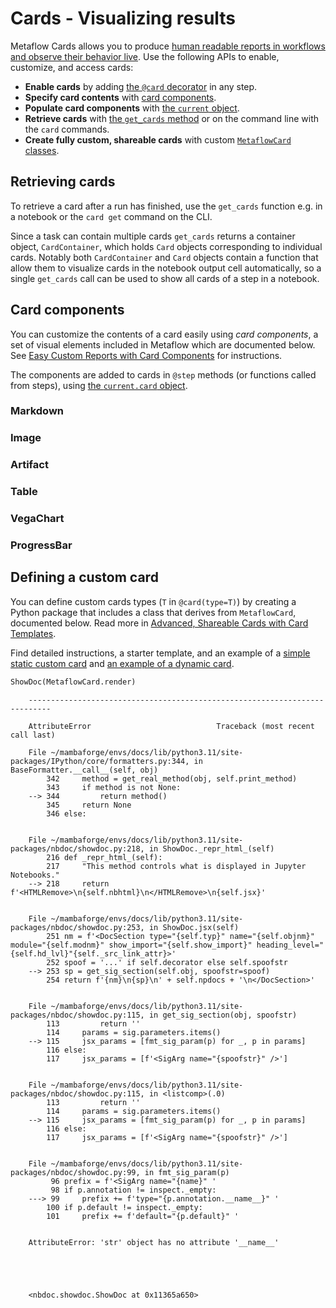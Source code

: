 # Cards - Visualizing results

<!-- WARNING: THIS FILE WAS AUTOGENERATED! DO NOT EDIT! Instead, edit the notebook w/the location & name as this file. -->

Metaflow Cards allows you to produce [human readable reports in workflows and observe their behavior live](/metaflow/visualizing-results). Use the following APIs to enable, customize, and access cards:

 - **Enable cards** by adding [the `@card` decorator](/api/step-decorators/card) in any step.
 - **Specify card contents** with [card components](#card-components).
 - **Populate card components** with [the `current` object](/api/current#card).
 - **Retrieve cards** with [the `get_cards` method](#retrieving-cards) or on the command line with the `card` commands.
 - **Create fully custom, shareable cards** with custom [`MetaflowCard` classes](#defining-a-custom-card).

## Retrieving cards

To retrieve a card after a run has finished, use the `get_cards` function e.g. in a notebook or the `card get` command on the CLI.

Since a task can contain multiple cards `get_cards` returns a container object, `CardContainer`, which holds `Card` objects corresponding to individual cards. Notably both `CardContainer` and `Card` objects contain a function that allow them to visualize cards in the notebook output cell automatically, so a single `get_cards` call can be used to show all cards of a step in a notebook.


<DocSection type="function" name="get_cards" module="metaflow.cards" show_import="True" heading_level="3" link="https://github.com/Netflix/metaflow/tree/master/metaflow/plugins/cards/card_client.py#L224">
<SigArgSection>
<SigArg name="task" type="Union" /><SigArg name="id" type="Optional" default="None" /><SigArg name="type" type="Optional" default="None" /><SigArg name="follow_resumed" type="bool" default="True" />
</SigArgSection>
<Description summary="Get cards related to a `Task`." extended_summary="Note that `get_cards` resolves the cards contained by the task, but it doesn't actually\nretrieve them from the datastore. Actual card contents are retrieved lazily either when\nthe card is rendered in a notebook to when you call `Card.get`. This means that\n`get_cards` is a fast call even when individual cards contain a lot of data." />
<ParamSection name="Parameters">
	<Parameter name="task" type="Union[str, `Task`]" desc="A `Task` object or pathspec `{flow_name}/{run_id}/{step_name}/{task_id}` that\nuniquely identifies a task." />
	<Parameter name="id" type="str, optional, default None" desc="The ID of card to retrieve if multiple cards are present." />
	<Parameter name="type" type="str, optional, default None" desc="The type of card to retrieve if multiple cards are present." />
	<Parameter name="follow_resumed" type="bool, default True" desc="If the task has been resumed, then setting this flag will resolve the card for\nthe origin task." />
</ParamSection>
<ParamSection name="Returns">
	<Parameter type="CardContainer" desc="A list-like object that holds `Card` objects." />
</ParamSection>
</DocSection>



<DocSection type="class" name="CardContainer" module="metaflow.cards" show_import="False" heading_level="3" link="https://github.com/Netflix/metaflow/tree/master/metaflow/plugins/cards/card_client.py#L145">
<SigArgSection>
<SigArg name="" />
</SigArgSection>
<Description summary="`CardContainer` is an immutable list-like object, returned by `get_cards`,\nwhich contains individual `Card`s." extended_summary="Notably, `CardContainer` contains a special\n`_repr_html_` function which renders cards automatically in an output\ncell of a notebook.\n\nThe following operations are supported:\n```\ncards = get_cards(MyTask)\n\n# retrieve by index\nfirst_card = cards[0]\n\n# check length\nif len(cards) > 1:\n    print('many cards present!')\n\n# iteration\nlist_of_cards = list(cards)\n```" />

</DocSection>



<DocSection type="class" name="Card" module="metaflow.cards" show_import="False" heading_level="3" link="https://github.com/Netflix/metaflow/tree/master/metaflow/plugins/cards/card_client.py#L22">
<SigArgSection>
<SigArg name="" />
</SigArgSection>
<Description summary="`Card` represents an individual Metaflow Card, a single HTML file, produced by\nthe card `@card` decorator. `Card`s are contained by `CardContainer`, returned by\n`get_cards`." extended_summary="Note that the contents of the card, an HTML file, is retrieved lazily when you call\n`Card.get` for the first time or when the card is rendered in a notebook." />

</DocSection>



<DocSection type="method" name="Card.get" module="metaflow.cards" show_import="False" heading_level="4" link="https://github.com/Netflix/metaflow/tree/master/metaflow/plugins/cards/card_client.py#L72">
<SigArgSection>
<SigArg name="self" />
</SigArgSection>
<Description summary="Retrieves the HTML contents of the card from the\nMetaflow datastore." />
<ParamSection name="Returns">
	<Parameter type="str" desc="HTML contents of the card." />
</ParamSection>
</DocSection>



<DocSection type="method" name="Card.view" module="metaflow.cards" show_import="False" heading_level="4" link="https://github.com/Netflix/metaflow/tree/master/metaflow/plugins/cards/card_client.py#L115">
<SigArgSection>
<SigArg name="self" />
</SigArgSection>
<Description summary="Opens the card in a local web browser." extended_summary="This call uses Python's built-in [`webbrowser`](https://docs.python.org/3/library/webbrowser.html)\nmodule to open the card." />

</DocSection>


## Card components

You can customize the contents of a card easily using *card components*, a set of visual elements included in Metaflow which are documented below. See [Easy Custom Reports with Card Components](/metaflow/visualizing-results/easy-custom-reports-with-card-components) for instructions.

The components are added to cards in `@step` methods (or functions called from steps), using [the `current.card` object](/api/current#card).

### Markdown


<DocSection type="class" name="Markdown" module="metaflow.cards" show_import="True" heading_level="3" link="https://github.com/Netflix/metaflow/tree/master/metaflow/plugins/cards/card_modules/components.py#L659">
<SigArgSection>
<SigArg name="text" default="None" />
</SigArgSection>
<Description summary="A block of text formatted in Markdown." extended_summary="Example:\n```\ncurrent.card.append(\n    Markdown(&#34;# This is a header appended from `@step` code&#34;)\n)\n```" />
<ParamSection name="Parameters">
	<Parameter name="text" type="str" desc="Text formatted in Markdown." />
</ParamSection>
</DocSection>



<DocSection type="method" name="Markdown.update" module="metaflow.cards" show_import="False" heading_level="4" link="https://github.com/Netflix/metaflow/tree/master/metaflow/plugins/cards/card_modules/components.py#L678">
<SigArgSection>
<SigArg name="self" /><SigArg name="text" default="None" />
</SigArgSection>
<Description summary="#FIXME document" />

</DocSection>


### Image


<DocSection type="class" name="Image" module="metaflow.cards" show_import="True" heading_level="3" link="https://github.com/Netflix/metaflow/tree/master/metaflow/plugins/cards/card_modules/components.py#L247">
<SigArgSection>
<SigArg name="src" default="None" /><SigArg name="label" default="None" /><SigArg name="disable_updates" type="bool" default="True" />
</SigArgSection>
<Description summary="An image." extended_summary="`Images can be created directly from PNG/JPG/GIF `bytes`, `PIL.Image`s,\nor Matplotlib figures. Note that the image data is embedded in the card,\nso no external files are required to show the image.\n\nExample: Create an `Image` from bytes:\n```\ncurrent.card.append(\n    Image(\n        requests.get(&#34;https://www.gif-vif.com/hacker-cat.gif&#34;).content,\n        &#34;Image From Bytes&#34;\n    )\n)\n```\n\nExample: Create an `Image` from a Matplotlib figure\n```\nimport pandas as pd\nimport numpy as np\ncurrent.card.append(\n    Image.from_matplotlib(\n        pandas.DataFrame(\n            np.random.randint(0, 100, size=(15, 4)),\n            columns=list(&#34;ABCD&#34;),\n        ).plot()\n    )\n)\n```\n\nExample: Create an `Image` from a [PIL](https://pillow.readthedocs.io/) Image\n```\nfrom PIL import Image as PILImage\ncurrent.card.append(\n    Image.from_pil_image(\n        PILImage.fromarray(np.random.randn(1024, 768), &#34;RGB&#34;),\n        &#34;From PIL Image&#34;\n    )\n)\n```" />
<ParamSection name="Parameters">
	<Parameter name="src" type="bytes" desc="The image data in `bytes`." />
	<Parameter name="label" type="str" desc="Optional label for the image." />
</ParamSection>
<ParamSection name="Attributes">
	<Parameter name="component_id" />
</ParamSection>
</DocSection>



<DocSection type="method" name="Image.from_matplotlib" module="metaflow.cards" show_import="False" heading_level="4" link="https://github.com/Netflix/metaflow/tree/master/metaflow/plugins/cards/card_modules/components.py#L553">
<SigArgSection>
<SigArg name="plot" /><SigArg name="label" type="Optional" default="None" /><SigArg name="disable_updates" type="bool" default="False" />
</SigArgSection>
<Description summary="Create an `Image` from a Matplotlib plot." />
<ParamSection name="Parameters">
	<Parameter name="plot" type="matplotlib.figure.Figure or matplotlib.axes.Axes or matplotlib.axes._subplots.AxesSubplot" desc="a PIL axes (plot) object." />
	<Parameter name="label" type="str, optional" desc="Optional label for the image." />
</ParamSection>
</DocSection>



<DocSection type="method" name="Image.from_pil_image" module="metaflow.cards" show_import="False" heading_level="4" link="https://github.com/Netflix/metaflow/tree/master/metaflow/plugins/cards/card_modules/components.py#L519">
<SigArgSection>
<SigArg name="pilimage" /><SigArg name="label" type="Optional" default="None" /><SigArg name="disable_updates" type="bool" default="False" />
</SigArgSection>
<Description summary="Create an `Image` from a PIL image." />
<ParamSection name="Parameters">
	<Parameter name="pilimage" type="PIL.Image" desc="a PIL image object." />
	<Parameter name="label" type="str, optional" desc="Optional label for the image." />
</ParamSection>
</DocSection>


### Artifact


<DocSection type="class" name="Artifact" module="metaflow.cards" show_import="True" heading_level="3" link="https://github.com/Netflix/metaflow/tree/master/metaflow/plugins/cards/card_modules/components.py#L63">
<SigArgSection>
<SigArg name="artifact" type="Any" /><SigArg name="name" type="Optional" default="None" /><SigArg name="compressed" type="bool" default="True" />
</SigArgSection>
<Description summary="A pretty-printed version of any Python object." extended_summary="Large objects are truncated using Python's built-in [`reprlib`](https://docs.python.org/3/library/reprlib.html).\n\nExample:\n```\nfrom datetime import datetime\ncurrent.card.append(Artifact({'now': datetime.utcnow()}))\n```" />
<ParamSection name="Parameters">
	<Parameter name="artifact" type="object" desc="Any Python object." />
	<Parameter name="name" type="str, optional" desc="Optional label for the object." />
	<Parameter name="compressed" type="bool, default: True" desc="Use a truncated representation." />
</ParamSection>
</DocSection>


### Table


<DocSection type="class" name="Table" module="metaflow.cards" show_import="True" heading_level="3" link="https://github.com/Netflix/metaflow/tree/master/metaflow/plugins/cards/card_modules/components.py#L109">
<SigArgSection>
<SigArg name="data" type="Optional" default="None" /><SigArg name="headers" type="Optional" default="None" /><SigArg name="disable_updates" type="bool" default="False" />
</SigArgSection>
<Description summary="A table." extended_summary="The contents of the table can be text or numerical data, a Pandas dataframe,\nor other card components: `Artifact`, `Image`, `Markdown` objects.\n\nExample: Text and artifacts\n```\nfrom metaflow.cards import Table, Artifact\ncurrent.card.append(\n    Table([\n        ['first row', Artifact({'a': 2})],\n        ['second row', Artifact(3)]\n    ])\n)\n```\n\nExample: Table from a Pandas dataframe\n```\nfrom metaflow.cards import Table\nimport pandas as pd\nimport numpy as np\ncurrent.card.append(\n    Table.from_dataframe(\n        pd.DataFrame(\n            np.random.randint(0, 100, size=(15, 4)),\n            columns=list(&#34;ABCD&#34;)\n        )\n    )\n)\n```" />
<ParamSection name="Parameters">
	<Parameter name="data" type="List[List[str or MetaflowCardComponent]], optional" desc="List (rows) of lists (columns). Each item can be a string or a `MetaflowCardComponent`." />
	<Parameter name="headers" type="List[str], optional" desc="Optional header row for the table." />
</ParamSection>
<ParamSection name="Attributes">
	<Parameter name="component_id" />
</ParamSection>
</DocSection>



<DocSection type="method" name="Table.from_dataframe" module="metaflow.cards" show_import="False" heading_level="4" link="https://github.com/Netflix/metaflow/tree/master/metaflow/plugins/cards/card_modules/components.py#L179">
<SigArgSection>
<SigArg name="dataframe" default="None" /><SigArg name="truncate" type="bool" default="True" />
</SigArgSection>
<Description summary="Create a `Table` based on a Pandas dataframe." />
<ParamSection name="Parameters">
	<Parameter name="dataframe" type="Optional[pandas.DataFrame]" desc="Pandas dataframe." />
	<Parameter name="truncate" type="bool, default: True" desc="Truncate large dataframe instead of showing all rows (default: True)." />
</ParamSection>
</DocSection>


### VegaChart


<DocSection type="class" name="VegaChart" module="metaflow.cards" show_import="True" heading_level="3" link="https://github.com/Netflix/metaflow/tree/master/metaflow/plugins/cards/card_modules/components.py#L768">
<SigArgSection>
<SigArg name="spec" type="dict" /><SigArg name="show_controls" type="bool" default="False" />
</SigArgSection>


</DocSection>



<DocSection type="method" name="VegaChart.from_altair_chart" module="metaflow.cards" show_import="False" heading_level="4" link="https://github.com/Netflix/metaflow/tree/master/metaflow/plugins/cards/card_modules/components.py#L803">
<SigArgSection>
<SigArg name="altair_chart" />
</SigArgSection>


</DocSection>



<DocSection type="method" name="VegaChart.update" module="metaflow.cards" show_import="False" heading_level="4" link="https://github.com/Netflix/metaflow/tree/master/metaflow/plugins/cards/card_modules/components.py#L778">
<SigArgSection>
<SigArg name="self" /><SigArg name="spec" default="None" />
</SigArgSection>
<Description summary="Update the chart." />
<ParamSection name="Parameters">
	<Parameter name="spec" type="dict or altair.Chart" desc="The updated chart spec or an altair Chart Object." />
</ParamSection>
</DocSection>


### ProgressBar


<DocSection type="class" name="ProgressBar" module="metaflow.cards" show_import="True" heading_level="3" link="https://github.com/Netflix/metaflow/tree/master/metaflow/plugins/cards/card_modules/components.py#L692">
<SigArgSection>
<SigArg name="max" type="int" default="100" /><SigArg name="label" type="str" default="None" /><SigArg name="value" type="int" default="0" /><SigArg name="unit" type="str" default="None" /><SigArg name="metadata" type="str" default="None" />
</SigArgSection>
<Description summary="A Progress bar for tracking progress of any task." extended_summary="Example:\n```\nprogress_bar = ProgressBar(\n    max=100,\n    label=&#34;Progress Bar&#34;,\n    value=0,\n    unit=&#34;%&#34;,\n    metadata=&#34;0.1 items/s&#34;\n)\ncurrent.card.append(\n    progress_bar\n)\nfor i in range(100):\n    progress_bar.update(i, metadata=&#34;%s items/s&#34; % i)\n\n```" />
<ParamSection name="Parameters">
	<Parameter name="max" type="int" desc="The maximum value of the progress bar." />
	<Parameter name="label" type="str, optional" desc="Optional label for the progress bar." />
	<Parameter name="value" type="int, optional" desc="Optional initial value of the progress bar." />
	<Parameter name="unit" type="str, optional" desc="Optional unit for the progress bar." />
	<Parameter name="metadata" type="str, optional" desc="Optional additional information to show on the progress bar." />
</ParamSection>
<ParamSection name="Attributes">
	<Parameter name="component_id" />
</ParamSection>
</DocSection>



<DocSection type="method" name="ProgressBar.update" module="metaflow.cards" show_import="False" heading_level="4" link="https://github.com/Netflix/metaflow/tree/master/metaflow/plugins/cards/card_modules/components.py#L745">
<SigArgSection>
<SigArg name="self" /><SigArg name="new_value" type="int" /><SigArg name="metadata" type="str" default="None" />
</SigArgSection>
<Description summary="#FIXME document" />

</DocSection>


## Defining a custom card

You can define custom cards types (`T` in `@card(type=T)`) by creating a Python package that includes a class that derives from `MetaflowCard`, documented below. Read more in [Advanced, Shareable Cards with Card Templates](/metaflow/visualizing-results/advanced-shareable-cards-with-card-templates).

Find detailed instructions, a starter template, and an example of a [simple static custom card](https://github.com/outerbounds/metaflow-card-html) and [an example of a dynamic card]( https://github.com/outerbounds/metaflow-card-scatter3d).


<DocSection type="class" name="MetaflowCard" module="metaflow.cards" show_import="True" heading_level="3" link="https://github.com/Netflix/metaflow/tree/master/metaflow/plugins/cards/card_modules/card.py#L7">
<SigArgSection>
<SigArg name="options" />
</SigArgSection>
<Description summary="Metaflow cards derive from this base class." extended_summary="Subclasses of this class are called *card types*. The desired card\ntype `T` is defined in the `@card` decorator as `@card(type=T)`.\n\nAfter a task with `@card(type=T, options=S)` finishes executing, Metaflow instantiates\na subclass `C` of `MetaflowCard` that has its `type` attribute set to `T`, i.e. `C.type=T`.\nThe constructor is given the options dictionary `S` that contains arbitrary\nJSON-encodable data that is passed to the instance, parametrizing the card. The subclass\nmay override the constructor to capture and process the options.\n\nThe subclass needs to implement a `render(task)` method that produces the card\ncontents in HTML, given the finished task that is represented by a `Task` object." />
<ParamSection name="Parameters">
	<Parameter name="options" type="Dict" desc="JSON-encodable dictionary containing user-definable options for the class." />
</ParamSection>
<ParamSection name="Attributes">
	<Parameter name="type" type="str" desc="Card type string. Note that this should be a globally unique name, similar to a\nPython package name, to avoid name clashes between different custom cards." />
</ParamSection>
</DocSection>



```python
ShowDoc(MetaflowCard.render)
```

<CodeOutputBlock lang="python">

```
    ---------------------------------------------------------------------------

    AttributeError                            Traceback (most recent call last)

    File ~/mambaforge/envs/docs/lib/python3.11/site-packages/IPython/core/formatters.py:344, in BaseFormatter.__call__(self, obj)
        342     method = get_real_method(obj, self.print_method)
        343     if method is not None:
    --> 344         return method()
        345     return None
        346 else:


    File ~/mambaforge/envs/docs/lib/python3.11/site-packages/nbdoc/showdoc.py:218, in ShowDoc._repr_html_(self)
        216 def _repr_html_(self):
        217     "This method controls what is displayed in Jupyter Notebooks."
    --> 218     return f'<HTMLRemove>\n{self.nbhtml}\n</HTMLRemove>\n{self.jsx}'


    File ~/mambaforge/envs/docs/lib/python3.11/site-packages/nbdoc/showdoc.py:253, in ShowDoc.jsx(self)
        251 nm = f'<DocSection type="{self.typ}" name="{self.objnm}" module="{self.modnm}" show_import="{self.show_import}" heading_level="{self.hd_lvl}"{self._src_link_attr}>'
        252 spoof = '...' if self.decorator else self.spoofstr
    --> 253 sp = get_sig_section(self.obj, spoofstr=spoof)
        254 return f'{nm}\n{sp}\n' + self.npdocs + '\n</DocSection>'


    File ~/mambaforge/envs/docs/lib/python3.11/site-packages/nbdoc/showdoc.py:115, in get_sig_section(obj, spoofstr)
        113         return ''
        114     params = sig.parameters.items()
    --> 115     jsx_params = [fmt_sig_param(p) for _, p in params]
        116 else:
        117     jsx_params = [f'<SigArg name="{spoofstr}" />']


    File ~/mambaforge/envs/docs/lib/python3.11/site-packages/nbdoc/showdoc.py:115, in <listcomp>(.0)
        113         return ''
        114     params = sig.parameters.items()
    --> 115     jsx_params = [fmt_sig_param(p) for _, p in params]
        116 else:
        117     jsx_params = [f'<SigArg name="{spoofstr}" />']


    File ~/mambaforge/envs/docs/lib/python3.11/site-packages/nbdoc/showdoc.py:99, in fmt_sig_param(p)
         96 prefix = f'<SigArg name="{name}" '
         98 if p.annotation != inspect._empty:
    ---> 99     prefix += f'type="{p.annotation.__name__}" '
        100 if p.default != inspect._empty:
        101     prefix += f'default="{p.default}" '


    AttributeError: 'str' object has no attribute '__name__'





    <nbdoc.showdoc.ShowDoc at 0x11365a650>
```

</CodeOutputBlock>


<DocSection type="method" name="MetaflowCard.render_runtime" module="metaflow.cards" show_import="False" heading_level="4" link="https://github.com/Netflix/metaflow/tree/master/metaflow/plugins/cards/card_modules/card.py#L100">
<SigArgSection>
<SigArg name="self" /><SigArg name="task" /><SigArg name="data" />
</SigArgSection>


</DocSection>



<DocSection type="method" name="MetaflowCard.refresh" module="metaflow.cards" show_import="False" heading_level="4" link="https://github.com/Netflix/metaflow/tree/master/metaflow/plugins/cards/card_modules/card.py#L104">
<SigArgSection>
<SigArg name="self" /><SigArg name="task" /><SigArg name="data" />
</SigArgSection>


</DocSection>

